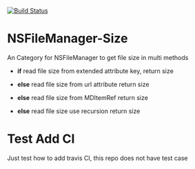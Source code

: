 
[![Build Status](https://travis-ci.com/surrenderios/NSFileManager-Size.svg?branch=master)](https://travis-ci.com/surrenderios/NSFileManager-Size)


# NSFileManager-Size
An Category for NSFileManager to get file size in multi methods

* **if** read file size from extended attribute key, 
	return size
	
* **else** read file size from url attribute
	return size
	
* **else** read file size from MDItemRef
	return size
	
* **else** read file size use recursion
	return size


# Test Add CI
Just test how to add travis CI, this repo does not have test case
